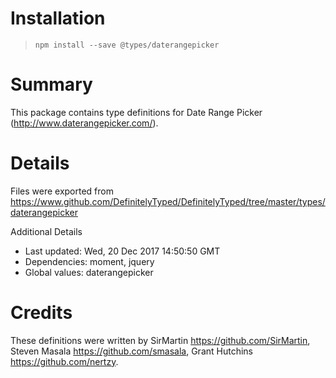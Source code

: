 # Installation
> `npm install --save @types/daterangepicker`

# Summary
This package contains type definitions for Date Range Picker (http://www.daterangepicker.com/).

# Details
Files were exported from https://www.github.com/DefinitelyTyped/DefinitelyTyped/tree/master/types/daterangepicker

Additional Details
 * Last updated: Wed, 20 Dec 2017 14:50:50 GMT
 * Dependencies: moment, jquery
 * Global values: daterangepicker

# Credits
These definitions were written by SirMartin <https://github.com/SirMartin>, Steven Masala <https://github.com/smasala>, Grant Hutchins <https://github.com/nertzy>.
